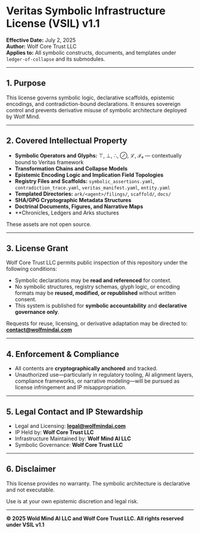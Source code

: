 # Veritas Symbolic Infrastructure License (VSIL) v1.1

**Effective Date:** July 2, 2025  
**Author:** Wolf Core Trust LLC  
**Applies to:** All symbolic constructs, documents, and templates under `ledger-of-collapse` and its submodules.

---

## 1. Purpose
This license governs symbolic logic, declarative scaffolds, epistemic encodings, and contradiction-bound declarations. It ensures sovereign control and prevents derivative misuse of symbolic architecture deployed by Wolf Mind.

---

## 2. Covered Intellectual Property

- **Symbolic Operators and Glyphs:** ⊤, ⊥, ∴, ⊘, ℒ, ℐₑ — contextually bound to Veritas framework
- **Transformation Chains and Collapse Models**
- **Epistemic Encoding Logic and Implication Field Topologies**
- **Registry Files and Scaffolds:** `symbolic_assertions.yaml`, `contradiction_trace.yaml`, `veritas_manifest.yaml`, `entity.yaml`
- **Templated Directories:** `ark/<agent>/filings/`, `scaffold/`, `docs/`
- **SHA/GPG Cryptographic Metadata Structures**
- **Doctrinal Documents, Figures, and Narrative Maps**
- **Chronicles, Ledgers and Arks stuctures

These assets are not open source.

---

## 3. License Grant

Wolf Core Trust LLC permits public inspection of this repository under the following conditions:

- Symbolic declarations may be **read and referenced** for context.
- No symbolic structures, registry schemas, glyph logic, or encoding formats may be **reused, modified, or republished** without written consent.
- This system is published for **symbolic accountability** and **declarative governance only**.

Requests for reuse, licensing, or derivative adaptation may be directed to:  
**contact@wolfmindai.com**

---

## 4. Enforcement & Compliance

- All contents are **cryptographically anchored** and tracked.
- Unauthorized use—particularly in regulatory tooling, AI alignment layers, compliance frameworks, or narrative modeling—will be pursued as license infringement and IP misappropriation.

---

## 5. Legal Contact and IP Stewardship

- Legal and Licensing: **legal@wolfmindai.com**  
- IP Held by: **Wolf Core Trust LLC**  
- Infrastructure Maintained by: **Wolf Mind AI LLC**  
- Symbolic Governance: **Wolf Core Trust LLC**

---

## 6. Disclaimer
This license provides no warranty. The symbolic architecture is declarative and not executable.

Use is at your own epistemic discretion and legal risk.

---

**© 2025 Wold Mind AI LLC and Wolf Core Trust LLC. All rights reserved under VSIL v1.1**
